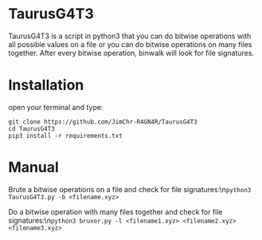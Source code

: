 # TaurusG4T3
TaurusG4T3 is a script in python3 that you can do bitwise operations with all possible values on a file or you can do bitwise operations on many files together. 
After every bitwise operation, binwalk will look for file signatures.


# Installation
open your terminal and type:
```
git clone https://github.com/JimChr-R4GN4R/TaurusG4T3
cd TaurusG4T3
pip3 install -r requirements.txt
```



# Manual
Brute a bitwise operations on a file and check for file signatures:\n`python3 TaurusG4T3.py -b <filename.xyz>`

Do a bitwise operation with many files together and check for file signatures:\n`python3 bruxor.py -l <filename1.xyz> <filename2.xyz> <filename3.xyz>`
